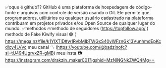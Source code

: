 ✅️oque é github?? 
GitHub é uma plataforma de hospedagem de código-fonte e arquivos com controle de versão usando o Git. Ele permite que programadores, utilitários ou qualquer usuário cadastrado na plataforma contribuam em projetos privados e/ou Open Source de qualquer lugar do mundo. 
✅️methodos
🔥methodo de seguidores (https://topfollow.app/ )
methodo de Fake Kiwify visual 🟢 ( https://mega.nz/file/k1YlXTID#w1RvbMIbTWGxS40vWFznGk13VunhmdEpKcdlcy4LVvc
meu canal 〽️ (https://youtube.com/@badzinofc?si=tU494UgrvxZR-gMB)
meu insta 📷 https://instagram.com/drakzin_maker001?igshid=MzNlNGNkZWQ4Mg==
